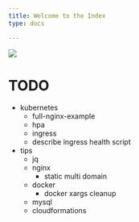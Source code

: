 ```yaml
---
title: Welcome to the Index
type: docs

---
```

![](/uploads/2.png)

# TODO

* kubernetes
    * full-nginx-example
    * hpa
    * ingress
    * describe ingress health script
* tips
    * jq
    * nginx
        * static multi domain
    * docker
        * docker xargs cleanup
    * mysql
    * cloudformations
